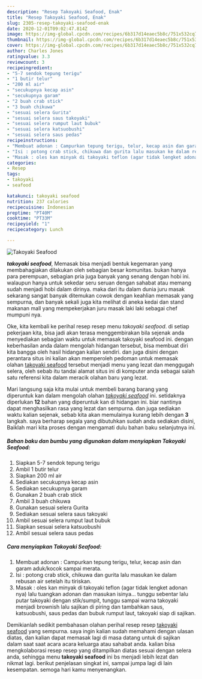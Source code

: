 ```yaml
---
description: "Resep Takoyaki Seafood, Enak"
title: "Resep Takoyaki Seafood, Enak"
slug: 2305-resep-takoyaki-seafood-enak
date: 2020-12-01T09:02:47.814Z
image: https://img-global.cpcdn.com/recipes/6b317d14eaec5b8c/751x532cq70/takoyaki-seafood-foto-resep-utama.jpg
thumbnail: https://img-global.cpcdn.com/recipes/6b317d14eaec5b8c/751x532cq70/takoyaki-seafood-foto-resep-utama.jpg
cover: https://img-global.cpcdn.com/recipes/6b317d14eaec5b8c/751x532cq70/takoyaki-seafood-foto-resep-utama.jpg
author: Charles Jones
ratingvalue: 3.3
reviewcount: 3
recipeingredient:
- "5-7 sendok tepung terigu"
- "1 butir telur"
- "200 ml air"
- "secukupnya kecap asin"
- "secukupnya garam"
- "2 buah crab stick"
- "3 buah chikuwa"
- "sesuai selera Gurita"
- "sesuai selera saus takoyaki"
- "sesuai selera rumput laut bubuk"
- "sesuai selera katsuobushi"
- "sesuai selera saus pedas"
recipeinstructions:
- "Membuat adonan : Campurkan tepung terigu, telur, kecap asin dan garam aduk/kocok sampai merata."
- "Isi : potong crab stick, chikuwa dan gurita lalu masukan ke dalam rebusan air setelah itu tiriskan."
- "Masak : oles kan minyak di takoyaki teflon (agar tidak lengket adonan nya) lalu tuangkan adonan dan masukan isinya... tunggu sebentar lalu putar takoyaki dengan stik/sumpit, tunggu sampai warna takoyaki menjadi brownish lalu sajikan di piring dan tambahkan saus, katsuobushi, saus pedas dan bubuk rumput laut, takoyaki siap di sajikan."
categories:
- Resep
tags:
- takoyaki
- seafood

katakunci: takoyaki seafood 
nutrition: 237 calories
recipecuisine: Indonesian
preptime: "PT40M"
cooktime: "PT33M"
recipeyield: "1"
recipecategory: Lunch

---
```



![Takoyaki Seafood](https://img-global.cpcdn.com/recipes/6b317d14eaec5b8c/751x532cq70/takoyaki-seafood-foto-resep-utama.jpg)

<b><i>takoyaki seafood</i></b>, Memasak bisa menjadi bentuk kegemaran yang membahagiakan dilakukan oleh sebagian besar komunitas. bukan hanya para perempuan, sebagian pria juga banyak yang senang dengan hobi ini. walaupun hanya untuk sekedar seru seruan dengan sahabat atau memang sudah menjadi hobi dalam dirinya. maka dari itu dalam dunia juru masak sekarang sangat banyak ditemukan cowok dengan keahlian memasak yang sempurna, dan banyak sekali juga kita melihat di aneka kedai dan stand makanan mall yang mempekerjakan juru masak laki laki sebagai chef mumpuni nya.

Oke, kita kembali ke perihal resep resep menu <i>takoyaki seafood</i>. di setiap pekerjaan kita, bisa jadi akan terasa menggembirakan bila sejenak anda menyediakan sebagian waktu untuk memasak takoyaki seafood ini. dengan keberhasilan anda dalam mengolah hidangan tersebut, bisa membuat diri kita bangga oleh hasil hidangan kalian sendiri. dan juga disini dengan perantara situs ini kalian akan memperoleh pedoman untuk memasak olahan <u>takoyaki seafood</u> tersebut menjadi menu yang lezat dan menggugah selera, oleh sebab itu tandai alamat situs ini di komputer anda sebagai salah satu referensi kita dalam meracik olahan baru yang lezat.




Mari langsung saja kita mulai untuk membeli barang barang yang diperuntuk kan dalam mengolah olahan <u><i>takoyaki seafood</i></u> ini. setidaknya diperlukan <b>12</b> bahan yang diperuntuk kan di hidangan ini. biar nantinya dapat menghasilkan rasa yang lezat dan sempurna. dan juga sediakan waktu kalian sejenak, sebab kita akan memulainya kurang lebih dengan <b>3</b> langkah. saya berharap segala yang dibutuhkan sudah anda sediakan disini, Baiklah mari kita proses dengan mengamati dulu bahan baku selanjutnya ini.

<!--inarticleads1-->

##### Bahan baku dan bumbu yang digunakan dalam menyiapkan Takoyaki Seafood:

1. Siapkan 5-7 sendok tepung terigu
1. Ambil 1 butir telur
1. Siapkan 200 ml air
1. Sediakan secukupnya kecap asin
1. Sediakan secukupnya garam
1. Gunakan 2 buah crab stick
1. Ambil 3 buah chikuwa
1. Gunakan sesuai selera Gurita
1. Sediakan sesuai selera saus takoyaki
1. Ambil sesuai selera rumput laut bubuk
1. Siapkan sesuai selera katsuobushi
1. Ambil sesuai selera saus pedas




<!--inarticleads2-->

##### Cara menyiapkan Takoyaki Seafood:

1. Membuat adonan : Campurkan tepung terigu, telur, kecap asin dan garam aduk/kocok sampai merata.
1. Isi : potong crab stick, chikuwa dan gurita lalu masukan ke dalam rebusan air setelah itu tiriskan.
1. Masak : oles kan minyak di takoyaki teflon (agar tidak lengket adonan nya) lalu tuangkan adonan dan masukan isinya... tunggu sebentar lalu putar takoyaki dengan stik/sumpit, tunggu sampai warna takoyaki menjadi brownish lalu sajikan di piring dan tambahkan saus, katsuobushi, saus pedas dan bubuk rumput laut, takoyaki siap di sajikan.




Demikianlah sedikit pembahasan olahan perihal resep resep <u>takoyaki seafood</u> yang sempurna. saya ingin kalian sudah memahami dengan ulasan diatas, dan kalian dapat memasak lagi di masa datang untuk di sajikan dalam saat saat acara acara keluarga atau sahabat anda. kalian bisa mengkolaborasi resep resep yang ditampilkan diatas sesuai dengan selera anda, sehingga menu <b>takoyaki seafood</b> ini bs menjadi lebih lezat dan nikmat lagi. berikut penjelasan singkat ini, sampai jumpa lagi di lain kesempatan. semoga hari kamu menyenangkan.
